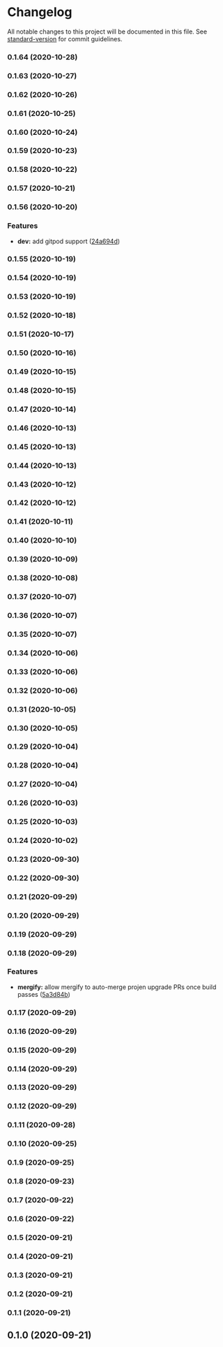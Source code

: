 # Changelog

All notable changes to this project will be documented in this file. See [standard-version](https://github.com/conventional-changelog/standard-version) for commit guidelines.

### 0.1.64 (2020-10-28)

### 0.1.63 (2020-10-27)

### 0.1.62 (2020-10-26)

### 0.1.61 (2020-10-25)

### 0.1.60 (2020-10-24)

### 0.1.59 (2020-10-23)

### 0.1.58 (2020-10-22)

### 0.1.57 (2020-10-21)

### 0.1.56 (2020-10-20)


### Features

* **dev:** add gitpod support ([24a694d](https://github.com/pahud/cdk-soca/commit/24a694def528279d60ee67b2cf1ba2316c8346d1))

### 0.1.55 (2020-10-19)

### 0.1.54 (2020-10-19)

### 0.1.53 (2020-10-19)

### 0.1.52 (2020-10-18)

### 0.1.51 (2020-10-17)

### 0.1.50 (2020-10-16)

### 0.1.49 (2020-10-15)

### 0.1.48 (2020-10-15)

### 0.1.47 (2020-10-14)

### 0.1.46 (2020-10-13)

### 0.1.45 (2020-10-13)

### 0.1.44 (2020-10-13)

### 0.1.43 (2020-10-12)

### 0.1.42 (2020-10-12)

### 0.1.41 (2020-10-11)

### 0.1.40 (2020-10-10)

### 0.1.39 (2020-10-09)

### 0.1.38 (2020-10-08)

### 0.1.37 (2020-10-07)

### 0.1.36 (2020-10-07)

### 0.1.35 (2020-10-07)

### 0.1.34 (2020-10-06)

### 0.1.33 (2020-10-06)

### 0.1.32 (2020-10-06)

### 0.1.31 (2020-10-05)

### 0.1.30 (2020-10-05)

### 0.1.29 (2020-10-04)

### 0.1.28 (2020-10-04)

### 0.1.27 (2020-10-04)

### 0.1.26 (2020-10-03)

### 0.1.25 (2020-10-03)

### 0.1.24 (2020-10-02)

### 0.1.23 (2020-09-30)

### 0.1.22 (2020-09-30)

### 0.1.21 (2020-09-29)

### 0.1.20 (2020-09-29)

### 0.1.19 (2020-09-29)

### 0.1.18 (2020-09-29)


### Features

* **mergify:** allow mergify to auto-merge projen upgrade PRs once build passes ([5a3d84b](https://github.com/pahud/cdk-soca/commit/5a3d84ba653578b69b74d0758863fc5083c6f4bc))

### 0.1.17 (2020-09-29)

### 0.1.16 (2020-09-29)

### 0.1.15 (2020-09-29)

### 0.1.14 (2020-09-29)

### 0.1.13 (2020-09-29)

### 0.1.12 (2020-09-29)

### 0.1.11 (2020-09-28)

### 0.1.10 (2020-09-25)

### 0.1.9 (2020-09-25)

### 0.1.8 (2020-09-23)

### 0.1.7 (2020-09-22)

### 0.1.6 (2020-09-22)

### 0.1.5 (2020-09-21)

### 0.1.4 (2020-09-21)

### 0.1.3 (2020-09-21)

### 0.1.2 (2020-09-21)

### 0.1.1 (2020-09-21)

## 0.1.0 (2020-09-21)

